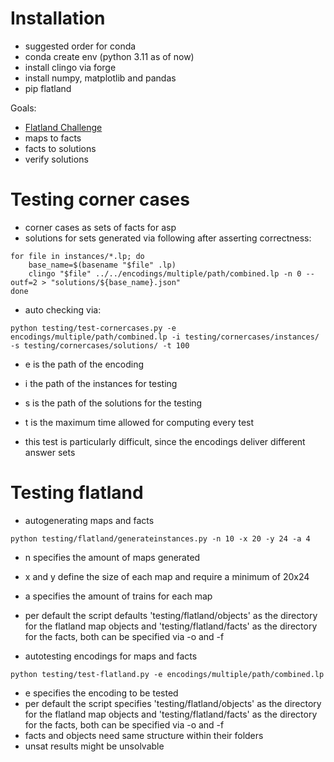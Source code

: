 # Installation
- suggested order for conda
- conda create env (python 3.11 as of now)
- install clingo via forge
- install numpy, matplotlib and pandas
- pip flatland

Goals:
- [Flatland Challenge](https://www.aicrowd.com/challenges/flatland-3)
- maps to facts
- facts to solutions
- verify solutions

# Testing corner cases
- corner cases as sets of facts for asp
- solutions for sets generated via following after asserting correctness:
```
for file in instances/*.lp; do
    base_name=$(basename "$file" .lp)
    clingo "$file" ../../encodings/multiple/path/combined.lp -n 0 --outf=2 > "solutions/${base_name}.json"
done
```

- auto checking via:
```
python testing/test-cornercases.py -e encodings/multiple/path/combined.lp -i testing/cornercases/instances/ -s testing/cornercases/solutions/ -t 100
```
- e is the path of the encoding
- i the path of the instances for testing
- s is the path of the solutions for the testing
- t is the maximum time allowed for computing every test

- this test is particularly difficult, since the encodings deliver different answer sets

# Testing flatland

- autogenerating maps and facts
```
python testing/flatland/generateinstances.py -n 10 -x 20 -y 24 -a 4
```
- n specifies the amount of maps generated
- x and y define the size of each map and require a minimum of 20x24
- a specifies the amount of trains for each map
- per default the script defaults 'testing/flatland/objects' as the directory for the flatland map objects and 'testing/flatland/facts' as the directory for the facts, both can be specified via -o and -f

- autotesting encodings for maps and facts
```
python testing/test-flatland.py -e encodings/multiple/path/combined.lp
```
- e specifies the encoding to be tested
- per default the script specifies 'testing/flatland/objects' as the directory for the flatland map objects and 'testing/flatland/facts' as the directory for the facts, both can be specified via -o and -f
- facts and objects need same structure within their folders
- unsat results might be unsolvable